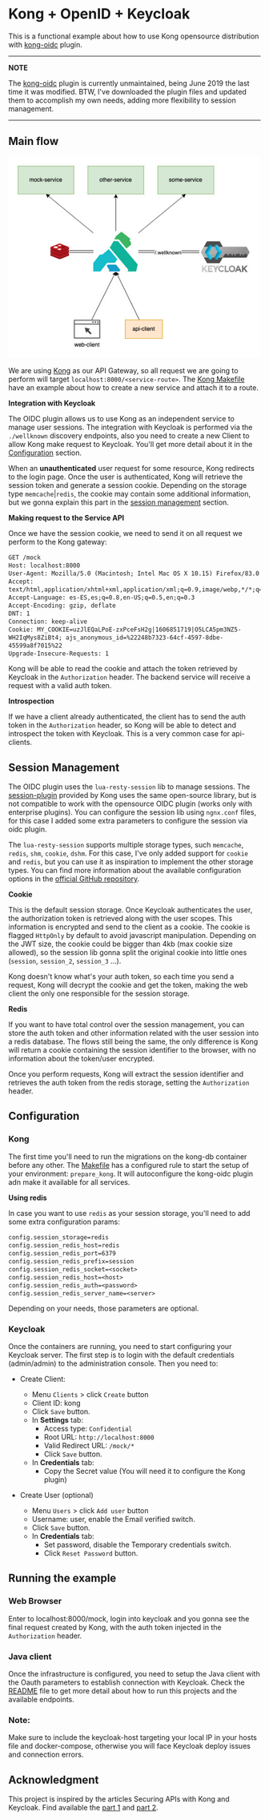 # Kong + OpenID + Keycloak

This is a functional example about how to use Kong opensource distribution with 
[kong-oidc](https://github.com/nokia/kong-oidc) plugin. 

---
**NOTE**

The [kong-oidc](https://github.com/nokia/kong-oidc) plugin is currently unmaintained, being June 2019 the last 
time it was modified. BTW, I've downloaded the plugin files and updated them to accomplish my own needs, adding more
flexibility to session management.

---

## Main flow


![diagram](doc/kong-keycloak-redis.jpg)

We are using [Kong](https://konghq.com/kong/) as our API Gateway, so all request we are going to perform will target 
`localhost:8000/<service-route>`. The [Kong Makefile](kong/Makefile) have an example about how to create a new service 
and attach it to a route. 

**Integration with Keycloak**

The OIDC plugin allows us to use Kong as an independent service to manage user sessions. The integration with Keycloak 
is performed via the `./wellknown` discovery endpoints, also you need to create a new Client to allow Kong make request 
to Keycloak. You'll get more detail about it in the [Configuration](#configuration) section.

When an **unauthenticated** user request for some resource, Kong redirects to the login page. Once the user is 
authenticated, Kong will retrieve the session token and generate a session cookie. Depending on the storage type 
`memcache`|`redis`, the cookie may contain some additional information, but we gonna explain this part in the 
[session management](#session-management) section.

**Making request to the Service API**

Once we have the session cookie, we need to send it on all request we perform to the Kong gateway:
```
GET /mock
Host: localhost:8000
User-Agent: Mozilla/5.0 (Macintosh; Intel Mac OS X 10.15) Firefox/83.0
Accept: text/html,application/xhtml+xml,application/xml;q=0.9,image/webp,*/*;q=0.8
Accept-Language: es-ES,es;q=0.8,en-US;q=0.5,en;q=0.3
Accept-Encoding: gzip, deflate
DNT: 1
Connection: keep-alive
Cookie: MY_COOKIE=uzJlEQaLPoE-zxPceFsH2g|1606851719|O5LCA5pm3NZ5-WH2IqMys8ZiBt4; ajs_anonymous_id=%22248b7323-64cf-4597-8dbe-45599a8f7015%22
Upgrade-Insecure-Requests: 1
```
Kong will be able to read the cookie and attach the token retrieved by Keycloak in the `Authorization` header. The 
backend service will receive a request with a valid auth token.

**Introspection**

If we have a client already authenticated, the client has to send the auth token in the `Authorization` header, so Kong 
will be able to detect and introspect the token with Keycloak. This is a very common case for api-clients.

## Session Management

The OIDC plugin uses the `lua-resty-session` lib to manage sessions. The 
[session-plugin](https://docs.konghq.com/hub/kong-inc/session/) provided by Kong uses the same open-source library, 
but is not compatible to work with the opensource OIDC plugin (works only with enterprise plugins).
You can configure the session lib using `ngnx.conf` files, for this case I added some extra parameters to configure the 
session via oidc plugin. 

The `lua-resty-session` supports multiple storage types, such `memcache`, `redis`, `shm`, `cookie`, `dshm`. For this 
case, I've only added support for `cookie` and `redis`, but you can use it as inspiration to implement the other
storage types. You can find more information about the available configuration options in the 
[official GitHub repository](https://github.com/bungle/lua-resty-session).

**Cookie**

This is the default session storage. Once Keycloak authenticates the user, the authorization token is retrieved along
with the user scopes. This information is encrypted and send to the client as a cookie. The cookie is flagged `HttpOnly`
by default to avoid javascript manipulation. Depending on the JWT size, the cookie could be bigger than 4kb (max cookie
size allowed), so the session lib gonna split the original cookie into little ones (`session`, `session_2`, `session_3`
...). 

Kong doesn't know what's your auth token, so each time you send a request, Kong will decrypt the cookie and get the
token, making the web client the only one responsible for the session storage.

**Redis**

If you want to have total control over the session management, you can store the auth token and other information 
related with the user session into a redis database. The flows still being the same, the only difference is Kong will 
return a cookie containing the session identifier to the browser, with no information about the token/user encrypted.

Once you perform requests, Kong will extract the session identifier and retrieves the auth token from the redis storage,
setting the `Authorization` header.


## Configuration

### Kong
The first time you'll need to run the migrations on the kong-db container before any other. The
[Makefile](Makefile) has a configured rule to start the setup of your environment: `prepare_kong`. It will autoconfigure
the kong-oidc plugin adn make it available for all services.

**Using redis**

In case you want to use `redis` as your session storage, you'll need to add some extra configuration params:
```
config.session_storage=redis
config.session_redis_host=redis
config.session_redis_port=6379
config.session_redis_prefix=session
config.session_redis_socket=<socket>
config.session_redis_host=<host>
config.session_redis_auth=<password>
config.session_redis_server_name=<server>
```
Depending on your needs, those parameters are optional.


### Keycloak
Once the containers are running, you need to start configuring your Keycloak server. The first step is to login
with the default credentials (admin/admin) to the administration console. Then you need to:
- Create Client:
    - Menu `Clients` > click `Create` button
    - Client ID: kong
    - Click `Save` button.
    - In **Settings** tab:
        - Access type: `Confidential`
        - Root URL: `http://localhost:8000`
        - Valid Redirect URL: `/mock/*`
        - Click `Save` button.
    - In **Credentials** tab:
        - Copy the Secret value (You will need it to configure the Kong plugin)

- Create User (optional)
    - Menu `Users` > click `Add user` button
    - Username: user, enable the Email verified switch.
    - Click `Save` button.
    - In **Credentials** tab:
        - Set password, disable the Temporary credentials switch.
        - Click `Reset Password` button.

## Running the example

### Web Browser
Enter to localhost:8000/mock, login into keycloak and you gonna see the final request created by Kong, with the 
auth token injected in the `Authorization` header.

### Java client
Once the infrastructure is configured, you need to setup the Java client with the Oauth parameters to establish
connection with Keycloak. Check the [README](java-oidc-client/README.md) file to get more detail about how to run
this projects and the available endpoints.

### Note:
Make sure to include the keycloak-host targeting your local IP in your hosts file and docker-compose, otherwise 
you will face Keycloak deploy issues and connection errors.

## Acknowledgment
This project is inspired by the articles Securing APIs with Kong and Keycloak. Find available the 
[part 1](https://www.jerney.io/secure-apis-kong-keycloak-1/) and 
[part 2](https://www.jerney.io/secure-apis-kong-keycloak-2/).








